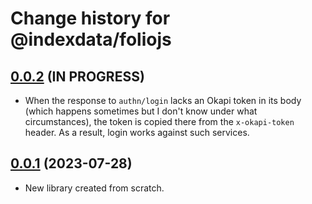 # Change history for @indexdata/foliojs

## [0.0.2](https://github.com/MikeTaylor/foliojs/tree/v0.0.2) (IN PROGRESS)

* When the response to `authn/login` lacks an Okapi token in its body (which happens sometimes but I don't know under what circumstances), the token is copied there from the `x-okapi-token` header. As a result, login works against such services.

## [0.0.1](https://github.com/MikeTaylor/foliojs/tree/v0.0.1) (2023-07-28)

* New library created from scratch.

